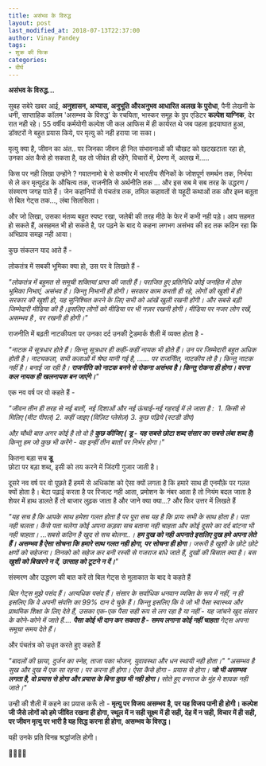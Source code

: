 ```yaml
---
title: असंभव के विरुद्ध
layout: post
last_modified_at: 2018-07-13T22:37:00
author: Vinay Pandey
tags:
- शुक्र की फिक्र
categories:
- दीर्घ
---
```

**असंभव के विरुद्ध...**

सुबह सबेरे खबर आई,  **अनुशासन, अभ्यास, अनुभूति औरअनुभव आधारित अलख के पुरोधा**, पैनी लेखनी के धनी, साप्ताहिक कॉलम 'असम्भव के विरुद्ध'  के रचयिता, भास्कर समूह के ग्रुप एडिटर **कल्पेश याग्निक**, देर रात नही रहे। 55 वर्षीय कर्मयोगी कल्पेश जी कल आफिस में ही कार्यरत थे जब पहला हृदयाघात हुआ, डॉक्टरों ने बहुत प्रयास किये, पर मृत्यु को नही हराया जा सका। 

मृत्यु क्या है, जीवन का अंत.. 
पर जिनका जीवन ही नित संभावनाओं की चौखट को खटखटाता रहा हो, उनका अंत कैसे हो सकता है, वह तो जीवंत ही रहेंगे, विचारों में, प्रेरणा में, अलख में..... 

किस पर नही लिखा उन्होंने ?  गवातनामो बे से कश्मीर में भारतीय सैनिकों के जोशपूर्ण समर्थन तक, निर्भया से ले कर मृत्युदंड के औचित्य तक, राजनीति से अर्थनीति तक ... और इस सब मे सब तरह के उद्धरण / संस्मरण जगह पाते हैं। जेन कहानियों से पंचतंत्र तक, तमिल कहावतों से यहूदी कथाओं तक और इब्न बतूता से बिल गेट्स तक..., लंबा सिलसिला।

 और जो लिखा, उसका मंतव्य बहुत स्पष्ट रखा, जलेबी की तरह मीठे के फेर में कभी नही पड़े। आप सहमत हो सकते हैं, असहमत भी हो सकते है, पर पढ़ने के बाद ये कहना लगभग असंभव की हद तक कठिन रहा कि अभिप्राय समझ नही आया।

कुछ संकलन याद आते हैं -

लोकतंत्र में सबकी भूमिका क्या हो, उस पर वे लिखते हैं -

*"लोकतंत्र में बहुमत से समूची शक्तियां प्राप्त की जाती हैं। पराजित हुए प्रतिनिधि कोई जनहित में ठोस भूमिका निभाएं, असंभव है। किन्तु निभानी ही  होगी। सरकार काम करती ही रहे, लोगों की खुशी में ही सरकार की खुशी हो, यह सुनिश्चित करने के लिए सभी को आंखें खुली रखनी होंगी।*
*और सबसे बड़ी जिम्मेदारी मीडिया की है।इसलिए लोगों को मीडिया पर भी नज़र रखनी होगी। मीडिया पर नजर लोग रखें, असम्भव है , पर रखनी ही होगी।"*

राजनीति में बढ़ती नाटकीयता पर उनका दर्द उनकी ट्रेडमार्क शैली में व्यक्त होता है -

*"नाटक में सूत्रधार होते हैं। किन्तु सूत्रधार ही कहीं-कहीं नायक भी होते हैं। उन पर जिम्मेदारी बहुत अधिक होती है। नाट्यकला, सभी कलाओं में श्रेष्ठ मानी गई है, ...... पर राजनीित, नाटकीय तो है। किन्तु नाटक नहीं है। बनाई जा रही है।*
***राजनीति को नाटक बनने से रोकना असंभव है। किन्तु रोकना ही होगा। वरना कल नायक ही खलनायक बन जाएंगे।**"*

एक नव वर्ष पर वो कहते हैं -

*"जीवन तीन ही तरह से नई बातों, नई दिशाओं और नई ऊंचाई-नई गहराई में ले जाता है :* 
*1. किसी से मिलिए (मीट पीपल)*
*2. कहीं जाइए (विज़िट प्लेसेज़)*
*3. कुछ पढ़िये (स्टडी डीप)*

*औऱ चौथी बात अगर कोई है तो वो है*
***कुछ कीजिए ( डू - यह सबसे छोटा शब्द संसार का सबसे लंबा शब्द है)** किन्तु हम जो कुछ भी करेंगे - वह इन्हीं तीन बातों पर निर्भर होगा।"*

कितना बड़ा सच 
**डू**  
छोटा पर  बड़ा शब्द, इसी को तय करने में जिंदगी गुजार जाती है।

दूसरे नव वर्ष पर वो पूछते हैं हममें से अधिकांश को ऐसा क्यों लगता है कि हमारे साथ ही एनमौक़े पर गलत क्यों होता है। बेटा पढ़ाई करता है पर रिजल्ट नही आता, प्रमोशन के नंबर आता है तो नियंम बदल जाता है शेयर में हाथ डालते हैं तो बाजार लुढ़क जाता है और जाने क्या क्या...? 
और फिर उत्तर में लिखते हैं
 
*"यह सच है कि आपके साथ हमेशा गलत होता है पर पूरा सच यह है कि प्रायः सभी के साथ होता है। पता नही चलता। कैसे पता चलेगा कोई अपना कड़वा सच बताना नही चाहता और कोई दूसरे का दर्द बांटना भी नही चाहता। ...सबसे कठिन है खुद से सच बोलना..।*
***हम दुख को नही अपनाते इसलिए दुख हमे अपना लेते हैं। असम्भव है ऐसा सोचना कि हमारे साथ गलत नही होगा, पर सोचना ही होगा**। *जरूरी है खुशी के छोटे छोटे क्षणों को सहेजना। तिनको को सहेज कर बनी रस्सी से गजराज बांधे जाते हैं, दुखों की बिसात क्या है। बस **खुशी को बिखरने न दें, उत्साह को टूटने न दें।***"*

संस्मरण और उद्धरण की बात करें तो बिल गेट्स से मुलाकात के बाद वे कहते हैं

*बिल गेट्स मुझे पसंद हैं। अत्यधिक पसंद हैं। संसार के सर्वाधिक धनवान व्यक्ति के रूप में नहीं, न ही इसलिए कि वे अपनी संपत्ति का 99% दान दे चुके हैं।*
*किन्तु इसलिए कि वे जो भी पैसा स्वास्थ्य और प्राथमिक शिक्षा के लिए देते हैं, उसका एक-एक पैसा सही रूप से लग रहा है या नहीं - यह जांचने खुद संसार के कोने-कोने में जाते हैं.... **पैसा कोई भी दान कर सकता है - समय लगाना कोई नहीं चाहता**  गेट्स अपना समूचा समय देते हैं।*

और पंचतंत्र को उधृत करते हुए कहते हैं

*"बादलों की छाया, दुर्जन का स्नेह, ताजा पका भोजन, युवावस्था और धन स्थायी नही होता।"*
*"असम्भव है सुख और दुख में एक सा रहना। पर करना ही होगा। ऐसा कैसे होगा - प्रयास से होगा। **जो भी असम्भव लगता है, वो प्रयास से होगा और प्रयास के बिना कुछ भी नही होगा।** सोते हुए वनराज के मुंह मे शावक नही जाते।"*

उन्ही की शैली में कहने का प्रयास करूँ तो -
 **मृत्यु पर विजय असम्भव है, पर यह विजय पानी ही होगी। कल्पेश जी जैसे लोगों को हमे जीवित रखना ही होगा, स्थूल में न सही सूक्ष्म में ही सही, देह में न सही, विचार में ही सही, पर जीवन मृत्यु पर भारी है यह सिद्ध करना ही होगा, असम्भव के विरुद्ध।**

यही उनके प्रति विनम्र श्रद्धांजलि होगी।

🙏🌷🌷🙏


